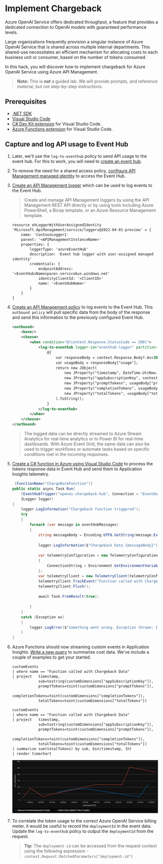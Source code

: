 # Implement Chargeback
Azure OpenAI Service offers dedicated throughput, a feature that provides a dedicated connection to OpenAI models with guaranteed performance levels. 

Large organizations frequently provision a singular instance of Azure OpenAI Service that is shared across multiple internal departments. This shared-use necessitates an efficient mechanism for allocating costs to each business unit or consumer, based on the number of tokens consumed.

In this hack, you will discover how to implement chargeback for Azure OpenAI Service using Azure API Management.

> **Note:** This is **not** a guided lab. We will provide prompts, and reference material, but not step-by-step instructions.

## Prerequisites

* [.NET SDK](https://dotnet.microsoft.com/download)
* [Visual Studio Code](https://code.visualstudio.com/)
* [C# Dev Kit extension](https://marketplace.visualstudio.com/items?itemName=ms-dotnettools.csdevkit) for Visual Studio Code.
* [Azure Functions extension](https://marketplace.visualstudio.com/items?itemName=ms-azuretools.vscode-azurefunctions) for Visual Studio Code.

## Capture and log API usage to Event Hub 

1. Later, we'll use the `log-to-eventhub` policy to send API usage to the event hub. For this to work, you will need to [create an event hub](https://learn.microsoft.com/en-us/azure/event-hubs/event-hubs-create).

1. To remove the need for a shared access policy, [configure API Management managed identity](https://learn.microsoft.com/en-us/azure/api-management/api-management-howto-log-event-hubs#option-2-configure-api-management-managed-identity) to access the Event Hub.

1. [Create an API Management logger](https://learn.microsoft.com/en-us/azure/api-management/api-management-howto-log-event-hubs?tabs=PowerShell#logger-with-user-assigned-managed-identity-credentials) which can be used to log events to the Event Hub.

    > Create and manage API Management loggers by using the API Management REST API directly or by using tools including Azure PowerShell, a Bicep template, or an Azure Resource Management template.

    ```bicep
    resource ehLoggerWithUserAssignedIdentity 'Microsoft.ApiManagement/service/loggers@2022-04-01-preview' = {
        name: 'ContosoLogger1'
        parent: '<APIManagementInstanceName>'
        properties: {
            loggerType: 'azureEventHub'
            description: 'Event hub logger with user-assigned managed identity'
            credentials: {
                endpointAddress: '<EventHubsNamespace>.servicebus.windows.net'
                identityClientId: '<ClientID>'
                name: '<EventHubName>'
            }
        }
    }
    ```

1. [Create an API Management policy](https://learn.microsoft.com/en-us/azure/api-management/api-management-howto-log-event-hubs?tabs=bicep#configure-log-to-eventhub-policy) to log events to the Event Hub. This `outbound policy` will pull specific data from the body of the response and send this information to the previously configured Event Hub.

    ```xml
    <outbound>
        <base/>
        <choose>
            <when condition="@(context.Response.StatusCode == 200)">
                <log-to-eventhub logger-id="eventhub-logger" partition-id="0">
                    @{
                        var responseBody = context.Response.Body?.As<JObject>(true);
                        var usageBody = responseBody["usage"];
                        return new JObject(
                            new JProperty("timestamp", DateTime.UtcNow.ToString()),
                            new JProperty("appSubscriptionKey", context.Request.Headers.GetValueOrDefault("Ocp-Apim-Subscription-Key",string.Empty)),
                            new JProperty("promptTokens", usageBody["prompt_tokens"].ToString()),
                            new JProperty("completionTokens", usageBody["completion_tokens"].ToString()),
                            new JProperty("totalTokens", usageBody["total_tokens"].ToString())
                        ).ToString();
                    }
                </log-to-eventhub>
            </when>
        </choose>
    </outbound>
    ```

    > The logged data can be directly streamed to Azure Stream Analytics for real-time analytics or to Power BI for real-time dashboards. With Azure Event Grid, the same data can also be used to trigger workflows or automate tasks based on specific conditions met in the incoming responses.

1. [Create a C# function in Azure using Visual Studio Code](https://learn.microsoft.com/en-us/azure/azure-functions/create-first-function-vs-code-csharp) to process the tokens response data in Event Hub and send them to Application Insights telemetry.

    ```csharp
     [FunctionName("ChargeBackFunction")]
    public static async Task Run(
        [EventHubTrigger("openai-chargeback-hub", Connection = "EventHubConnectionString")] EventData[] eventHubMessages,            
        ILogger logger)
    {
        logger.LogInformation("Chargeback function triggered");
        try
        {
            foreach (var message in eventHubMessages)
            {
                string messageBody = Encoding.UTF8.GetString(message.EventBody.ToArray());

                logger.LogInformation($"Chargeback Data {messageBody}");

                var telemetryConfiguration = new TelemetryConfiguration
                {
                    ConnectionString = Environment.GetEnvironmentVariable("APPLICATIONINSIGHTS_CONNECTION_STRING")
                };
                var telemetryClient = new TelemetryClient(telemetryConfiguration);
                telemetryClient.TrackEvent("Function called with Chargeback Data", JsonConvert.DeserializeObject<Dictionary<string, string>>(messageBody));
                telemetryClient.Flush();

                await Task.FromResult(true);

            }
        }
        catch (Exception ex)
        {
            logger.LogError($"Something went wrong. Exception thrown: {ex.Message}");
        }
    }
    ```

1. Azure Functions should now streaming custom events in Application Insights. [Write a new query](https://learn.microsoft.com/en-us/azure/azure-monitor/logs/get-started-queries#write-a-new-query) to summarise cost data. We've include a couple of examples to get your started.

    ```kusto
    customEvents
    | where name == "Function called with Chargeback Data"
    | project   timestamp, 
                sub=tostring(customDimensions["appSubscriptionKey"]),
                promptTokens=toint(customDimensions["promptTokens"]),
                completionTokens=toint(customDimensions["completionTokens"]),
                totalTokens=toint(customDimensions["totalTokens"])
    ```

    ```kusto
    customEvents
    | where name == "Function called with Chargeback Data"
    | project   timestamp, 
                sub=tostring(customDimensions["appSubscriptionKey"]),
                promptTokens=toint(customDimensions["promptTokens"]),
                completionTokens=toint(customDimensions["completionTokens"]),
                totalTokens=toint(customDimensions["totalTokens"])
    | summarize sum(totalTokens) by sub, bin(timestamp, 1h)
    | render timechart 
    ```

    ![Example timechart](./images/timechart.png)

1. To correlate the token usage to the correct Azure OpenAI Service billing meter, it would be useful to record the `deploymentId` in the event data. Update the   `log-to-eventhub` policy to output the `deploymentId` from the request.

    > **Tip:** The `deployment-id` can be accessed from the request context using the following expression - `context.Request.MatchedParameters["deployment-id"]`
